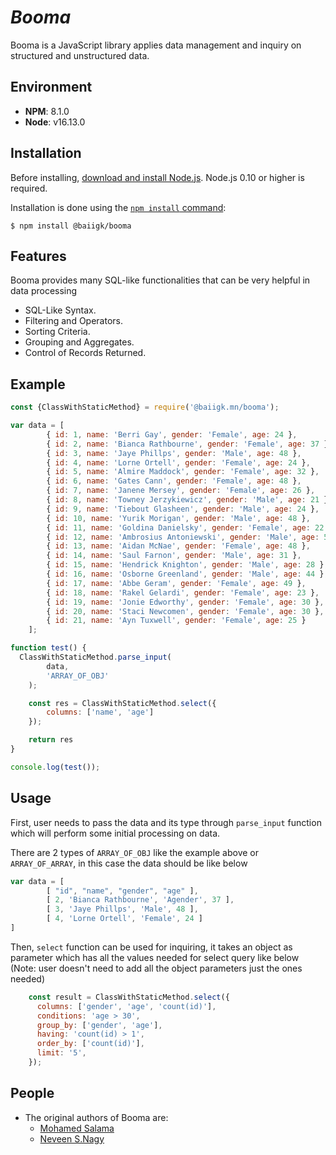 # ***Booma***

Booma is a JavaScript library applies data management and inquiry on structured and unstructured data.


## Environment
- **NPM**: 8.1.0
- **Node**: v16.13.0

## Installation
Before installing, [download and install Node.js](https://nodejs.org/en/download/).
Node.js 0.10 or higher is required.

Installation is done using the
[`npm install` command](https://docs.npmjs.com/getting-started/installing-npm-packages-locally):

```console
$ npm install @baiigk/booma
```

## Features

Booma provides many SQL-like functionalities that can be very helpful in data processing
  * SQL-Like Syntax.
  * Filtering and Operators.
  * Sorting Criteria.
  * Grouping and Aggregates.
  * Control of Records Returned.

## Example
```js
const {ClassWithStaticMethod} = require('@baiigk.mn/booma');

var data = [
        { id: 1, name: 'Berri Gay', gender: 'Female', age: 24 },
        { id: 2, name: 'Bianca Rathbourne', gender: 'Female', age: 37 },
        { id: 3, name: 'Jaye Phillps', gender: 'Male', age: 48 },
        { id: 4, name: 'Lorne Ortell', gender: 'Female', age: 24 },
        { id: 5, name: 'Almire Maddock', gender: 'Female', age: 32 },
        { id: 6, name: 'Gates Cann', gender: 'Female', age: 48 },
        { id: 7, name: 'Janene Mersey', gender: 'Female', age: 26 },
        { id: 8, name: 'Towney Jerzykiewicz', gender: 'Male', age: 21 },
        { id: 9, name: 'Tiebout Glasheen', gender: 'Male', age: 24 },
        { id: 10, name: 'Yurik Morigan', gender: 'Male', age: 48 },
        { id: 11, name: 'Goldina Danielsky', gender: 'Female', age: 22 },
        { id: 12, name: 'Ambrosius Antoniewski', gender: 'Male', age: 50 },
        { id: 13, name: 'Aidan McNae', gender: 'Female', age: 48 },
        { id: 14, name: 'Saul Farnon', gender: 'Male', age: 31 },
        { id: 15, name: 'Hendrick Knighton', gender: 'Male', age: 28 },
        { id: 16, name: 'Osborne Greenland', gender: 'Male', age: 44 },
        { id: 17, name: 'Abbe Geram', gender: 'Female', age: 49 },
        { id: 18, name: 'Rakel Gelardi', gender: 'Female', age: 23 },
        { id: 19, name: 'Jonie Edworthy', gender: 'Female', age: 30 },
        { id: 20, name: 'Staci Newcomen', gender: 'Female', age: 30 },
        { id: 21, name: 'Ayn Tuxwell', gender: 'Female', age: 25 }
    ];

function test() {
  ClassWithStaticMethod.parse_input(
        data,
        'ARRAY_OF_OBJ'
    );

    const res = ClassWithStaticMethod.select({
        columns: ['name', 'age']
    });

    return res
}

console.log(test());
```
## Usage

First, user needs to pass the data and its type through ```parse_input``` function which will perform some initial processing on data.

There are 2 types of ```ARRAY_OF_OBJ``` like the example above or ```ARRAY_OF_ARRAY```, in this case the data should be like below
```js
var data = [
        [ "id", "name", "gender", "age" ],
        [ 2, 'Bianca Rathbourne', 'Agender', 37 ],
        [ 3, 'Jaye Phillps', 'Male', 48 ],
        [ 4, 'Lorne Ortell', 'Female', 24 ]
]
```

Then, ```select``` function can be used for inquiring, it takes an object as parameter which has all the values needed for select query like below
(Note: user doesn't need to add all the object parameters just the ones needed)
```js
    const result = ClassWithStaticMethod.select({
      columns: ['gender', 'age', 'count(id)'],
      conditions: 'age > 30',
      group_by: ['gender', 'age'],
      having: 'count(id) > 1',
      order_by: ['count(id)'],
      limit: '5',
    });
```

## People

- The original authors of Booma are:
    - [Mohamed Salama](https://github.com/MhmdSlama)
    - [Neveen S.Nagy](https://github.com/Neveen-Samir-Nagy)




